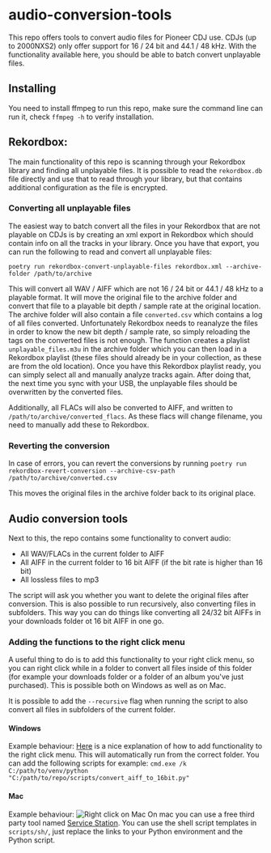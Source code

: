 # audio-conversion-tools
This repo offers tools to convert audio files for Pioneer CDJ use. CDJs (up to 2000NXS2) only offer support for 16 / 24 bit and 44.1 / 48 kHz. With the functionality available here, you should be able to batch convert unplayable files.

## Installing
You need to install ffmpeg to run this repo, make sure the command line can run it, check `ffmpeg -h` to verify installation.

## Rekordbox:
The main functionality of this repo is scanning through your Rekordbox library and finding all unplayable files. It is possible to read the `rekordbox.db` file directly and use that to read through your library, but that contains additional configuration as the file is encrypted.

### Converting all unplayable files
The easiest way to batch convert all the files in your Rekordbox that are not playable on CDJs is by creating an xml export in Rekordbox which should contain info on all the tracks in your library. Once you have that export, you can run the following to read and convert all unplayable files:

`poetry run rekordbox-convert-unplayable-files rekordbox.xml --archive-folder /path/to/archive`

This will convert all WAV / AIFF which are not 16 / 24 bit or 44.1 / 48 kHz to a playable format. It will move the original file to the archive folder and convert that file to a playable bit depth / sample rate at the original location. The archive folder will also contain a file `converted.csv` which contains a log of all files converted. Unfortunately Rekordbox needs to reanalyze the files in order to know the new bit depth / sample rate, so simply reloading the tags on the converted files is not enough. The function creates a playlist `unplayable_files.m3u` in the archive folder which you can then load in a Rekordbox playlist (these files should already be in your collection, as these are from the old location). Once you have this Rekordbox playlist ready, you can simply select all and manually analyze tracks again. After doing that, the next time you sync with your USB, the unplayable files should be overwritten by the converted files.

Additionally, all FLACs will also be converted to AIFF, and written to `/path/to/archive/converted_flacs`. As these flacs will change filename, you need to manually add these to Rekordbox.

### Reverting the conversion
In case of errors, you can revert the conversions by running
`poetry run rekordbox-revert-conversion --archive-csv-path /path/to/archive/converted.csv`

This moves the original files in the archive folder back to its original place.

## Audio conversion tools
Next to this, the repo contains some functionality to convert audio:

- All WAV/FLACs in the current folder to AIFF
- All AIFF in the current folder to 16 bit AIFF (if the bit rate is higher than 16 bit)
- All lossless files to mp3

The script will ask you whether you want to delete the original files after conversion. This is also possible to run recursively, also converting files in subfolders. This way you can do things like converting all 24/32 bit AIFFs in your downloads folder ot 16 bit AIFF in one go.

### Adding the functions to the right click menu
A useful thing to do is to add this functionality to your right click menu, so you can right click while in a folder to convert all files inside of this folder (for example your downloads folder or a folder of an album you've just purchased). This is possible both on Windows as well as on Mac.

It is possible to add the `--recursive` flag when running the script to also convert all files in subfolders of the current folder.

#### Windows
Example behaviour:
[Here](https://www.theverge.com/23707964/windows-11-regedit-registry-menu-how-to) is a nice explanation of how to add functionality to the right click menu. This will automatically run from the correct folder. You can add the following scripts for example:
```cmd.exe /k C:/path/to/venv/python "C:/path/to/repo/scripts/convert_aiff_to_16bit.py"```

#### Mac
Example behaviour:
![Right click on Mac](readme_images/rightclick_mac.png)
On mac you can use a free third party tool named [Service Station](https://servicestation.menu/). You can use the shell script templates in `scripts/sh/`, just replace the links to your Python environment and the Python script.
